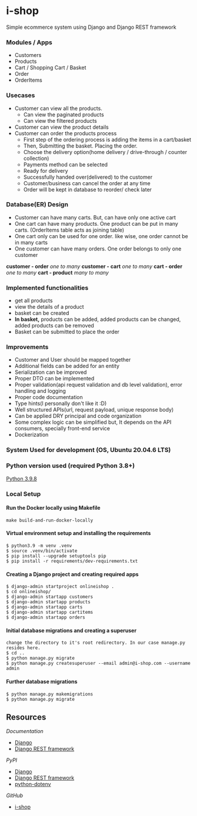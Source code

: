 # i-shop
Simple ecommerce system using Django and Django REST framework

### Modules / Apps
- Customers
- Products
- Cart / Shopping Cart / Basket
- Order
- OrderItems

### Usecases
- Customer can view all the products.
    - Can view the paginated products
    - Can view the filtered products
- Customer can view the product details
- Customer can order the products process
  - First step of the ordering process is adding the items in a cart/basket
  - Then, Submitting the basket. Placing the order.
  - Choose the delivery option(home delivery / drive-through / counter collection)
  - Payments method can be selected
  - Ready for delivery
  - Successfully handed over(delivered) to the customer
  - Customer/business can cancel the order at any time
  - Order will be kept in database to reorder/ check later

### Database(ER) Design
- Customer can have many carts. But, can have only one active cart
- One cart can have many products. One product can be put in many carts. (OrderItems table acts as joining table)
- One cart only can be used for one order. like wise, one order cannot be in many carts
- One customer can have many orders. One order belongs to only one customer

**customer - order** _one to many_
**customer - cart** _one to many_
**cart - order** _one to many_
**cart - product** _many to many_

### Implemented functionalities
- get all products
- view the details of a product
- basket can be created
- **In basket,** products can be added, added products can be changed, added products can be removed
- Basket can be submitted to place the order

### Improvements
- Customer and User should be mapped together
- Additional fields can be added for an entity
- Serialization can be improved
- Proper DTO can be implemented
- Proper validation(api request validation and db level validation), error handling and logging
- Proper code documentation
- Type hints(I personally don't like it :D)
- Well structured APIs(url, request payload, unique response body)
- Can be applied DRY principal and code organization
- Some complex logic can be simplified but, It depends on the API consumers, specially front-end service
- Dockerization

### System Used for development (OS, Ubuntu 20.04.6 LTS)

### Python version used (required Python 3.8+)
[Python 3.9.8](https://docs.python.org/3.9/)

### Local Setup
#### Run the Docker locally using Makefile
```
make build-and-run-docker-locally
```

#### Virtual environment setup and installing the requirements
```
$ python3.9 -m venv .venv
$ source .venv/bin/activate
$ pip install --upgrade setuptools pip
$ pip install -r requirements/dev-requirements.txt
```

#### Creating a Django project and creating required apps
```
$ django-admin startproject onlineishop .
$ cd onlineishop/
$ django-admin startapp customers
$ django-admin startapp products
$ django-admin startapp carts
$ django-admin startapp cartitems
$ django-admin startapp orders
```

#### Initial database migrations and creating a superuser
```
change the directory to it's root redirectory. In our case manage.py resides here.
$ cd ..
$ python manage.py migrate
$ python manage.py createsuperuser --email admin@i-shop.com --username admin
```

#### Further database migrations
```
$ python manage.py makemigrations
$ python manage.py migrate
```

## Resources
_*Documentation*_
- [Django](https://www.djangoproject.com/)
- [Django REST framework](https://www.django-rest-framework.org/)
 
_*PyPI*_
- [Django](https://pypi.org/project/Django/4.2.6/)
- [Django REST framework](https://pypi.org/project/djangorestframework/)
- [python-dotenv](https://pypi.org/project/python-dotenv/)

_*GitHub*_
- [i-shop](https://github.com/jenoth/i-shop)

<!--
What I really achieved here. After long time, nearly 3 years I recap my serverside knowledge 
with Django and almost covered most of the principles except template, the last T in MVT :D 
-->